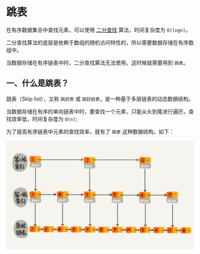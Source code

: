 # 跳表

在有序数据集合中查找元素，可以使用 [二分查找](09-二分查找.md) 算法，时间复杂度为 `O(logn)`。

二分查找算法的底层是依赖于数组的随机访问特性的，所以需要数据存储在有序数组中。

当数据存储在有序链表中时，二分查找算法无法使用，这时候就需要用到 `跳表`。

## 一、什么是跳表？

跳表（Skip list），又称 `跳跃表` 或 `跳跃链表`，是一种基于多层链表的动态数据结构。

当数据存储在有序的单向链表中时，要查找一个元素，只能从头到尾进行遍历，查找效率低，时间复杂度为 `O(n)`;

为了提高有序链表中元素的查找效率，就有了 `跳表` 这种数据结构，如下：

![跳表](img/skip-list.jpg)